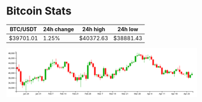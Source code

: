 # Bitcoin Stats

BTC/USDT|24h change|24h high|24h low|
|---|---|---|---|
|$39701.01|1.25%|$40372.63|$38881.43|

<img src="./chart.svg">
